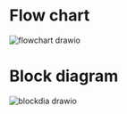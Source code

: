 # Flow chart

![flowchart drawio](https://user-images.githubusercontent.com/94218817/144244559-ce7f7526-b14c-44a4-b331-eddf416c31d2.png)

# Block diagram
![blockdia drawio](https://user-images.githubusercontent.com/94218817/144244299-4c619082-fbc0-45d0-87a9-319ce27bf621.png)
